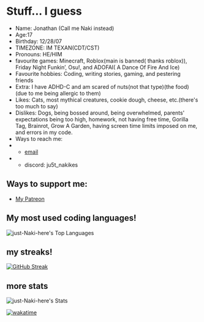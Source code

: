 # Stuff... I guess
- Name: Jonathan (Call me Naki instead)<n>
- Age:17</n>
- Birthday: 12/28/07</n>
- TIMEZONE: IM TEXAN(CDT/CST)</n>
- Pronouns: HE/HIM</n>
- favourite games: Minecraft, Roblox(main is banned( thanks roblox)), Friday Night Funkin’, Osu!, and ADOFAI( A Dance Of Fire And Ice)
- Favourite hobbies: Coding, writing stories, gaming, and pestering friends</n>
- Extra: I have ADHD-C and am scared of nuts(not that type)(the food)(due to me being allergic to them)</n>
- Likes: Cats, most mythical creatures, cookie dough, cheese, etc.(there's too much to say)</n>
- Dislikes: Dogs, being bossed around, being overwhelmed, parents' expectations being too high, homework, not having free time, Gorilla Tag, Brainrot, Grow A Garden, having screen time limits imposed on me, and errors in my code.</n>
- Ways to reach me:
- - [email](just.naki.here@gmail.com)
- - discord: ju5t_nakikes

## Ways to support me:
- [My Patreon](https://patreon.com/Just_NAKI_here)


## My most used coding languages!
![just-Naki-here's Top Languages](https://github-readme-stats.vercel.app/api/top-langs/?username=just-Naki-here&theme=vue-dark&show_icons=true&hide_border=true&layout=compact)

## my streaks!
[![GitHub Streak](https://streak-stats.demolab.com?user=just-Naki-here&theme=tokyonight&hide_border=true&date_format=M%20j%5B%2C%20Y%5D&exclude_days=Sun%2CSat)](https://git.io/streak-stats)

## more stats

![just-Naki-here's Stats](https://github-readme-stats.vercel.app/api?username=just-Naki-here&theme=vue-dark&show_icons=true&hide_border=true&count_private=true)


[![wakatime](https://wakatime.com/badge/github/just-Naki-here/NakisRandomfnfmodcharts.svg)](https://wakatime.com/badge/github/just-Naki-here/NakisRandomfnfmodcharts)
<!--
**just-Naki-here/just-Naki-here** is a ✨ _special_ ✨ repository because its `README.md` (this file) appears on your GitHub profile.

Here are some ideas to get you started:

- 🔭 I’m currently working on ...
- 🌱 I’m currently learning ...
- 👯 I’m looking to collaborate on ...
- 🤔 I’m looking for help with ...
- 💬 Ask me about ...
- 📫 How to reach me: ...
- 😄 Pronouns: ...
- ⚡ Fun fact: ...
-->
